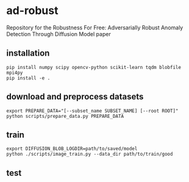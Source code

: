 # ad-robust
Repository for the Robustness For Free: Adversarially Robust Anomaly Detection Through Diffusion Model paper

## installation

```
pip install numpy scipy opencv-python scikit-learn tqdm blobfile mpi4py
pip install -e .
```

## download and preprocess datasets
```
export PREPARE_DATA="[--subset_name SUBSET_NAME] [--root ROOT]"
python scripts/prepare_data.py PREPARE_DATA
```

## train
```
export DIFFUSION_BLOB_LOGDIR=path/to/saved/model
python ./scripts/image_train.py --data_dir path/to/train/good
```

## test
```
```